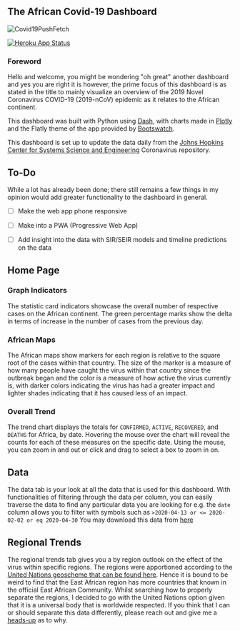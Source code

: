 ## The African Covid-19 Dashboard

![Covid19PushFetch](https://github.com/TJMusiitwa/The-African-Covid-19-Dashboard/workflows/Covid19PushFetch/badge.svg)

[![Heroku App Status](http://heroku-shields.herokuapp.com/african-covid19-dashboard)](https://african-covid19-dashboard.herokuapp.com)

### Foreword

Hello and welcome, you might be wondering "oh great" another dashboard and yes you are right it is however, the prime focus of this dashboard is as stated in the title to mainly visualize an overview of the 2019 Novel Coronavirus COVID-19 (2019-nCoV) epidemic as it relates to the African continent.

This dashboard was built with Python using [Dash](https://dash.plot.ly/), with charts made in [Plotly](https://plot.ly/) and the Flatly theme of the app provided by [Bootswatch](https://bootswatch.com/flatly/).

This dashboard is set up to update the data daily from the [Johns Hopkins Center for Systems Science and Engineering](https://github.com/CSSEGISandData/COVID-19) Coronavirus repository.

## To-Do
While a lot has already been done; there still remains a few things in my opinion would add greater functionality to the dashboard in general.
 - [ ] Make the web app phone responsive
 
 - [ ] Make into a PWA (Progressive Web App)
 
 - [ ] Add insight into the data with SIR/SEIR models and timeline predictions on the data

## Home Page
### Graph Indicators
The statistic card indicators showcase the overall number of respective cases on the African continent. The green percentage marks show the delta in terms of increase in the number of cases from the previous day.

### African Maps
The African maps show markers for each region is relative to the square root of the  cases within that country.
The size of the marker is a measure of how many people have caught the virus within that country since the outbreak began and the color is a measure of how active the virus currently is, with darker colors indicating the virus has had a greater impact and lighter shades indicating that it has caused less of an impact.

### Overall Trend
The trend chart displays the totals for `CONFIRMED`, `ACTIVE`, `RECOVERED`, and `DEATHS` for Africa, by date. Hovering the mouse over the chart will reveal the counts for each of these measures on the specific date. Using the mouse, you can zoom in and out or click and drag to select a box to zoom in on.

## Data
The data tab is your look at all the data that is used for this dashboard. With functionalities of filtering through the data per column, you can easily traverse the data to find any particular data you are looking for e.g. the `date` column allows you to filter with symbols such as `>2020-04-13 or <= 2020-02-02 or eq 2020-04-30`
You may download this data from [here](https://github.com/TJMusiitwa/The-African-Covid-19-Dashboard/blob/master/africa_data.csv)

## Regional Trends
The regional trends tab gives you a by region outlook on the effect of the virus within specific regions. The regions were apportioned according to the [United Nations geoscheme that can be found here](https://en.wikipedia.org/wiki/United_Nations_geoscheme). Hence it is bound to be weird to find that the East African region has more countries that known in the official East African Community.
Whilst searching how to properly separate the regions, I decided to go with the United Nations option given that it is a universal body that is worldwide respected.
If you think that I can or should separate this data differently, please reach out and give me a [heads-up](mailto:jonamusiitwa@outlook.com) as to why.
